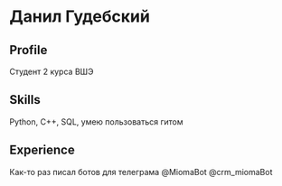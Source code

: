 # Данил Гудебский

## Profile
Студент 2 курса ВШЭ

## Skills
Python, C++, SQL, умею пользоваться гитом

## Experience
Как-то раз писал ботов для телеграма @MiomaBot @crm_miomaBot
